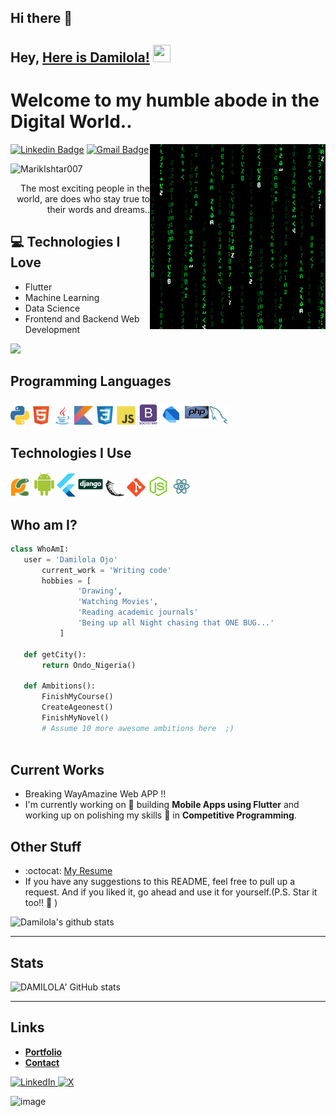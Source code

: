 ## Hi there 👋

## Hey, [Here is Damilola!](https://www.youtube.com/channel/UCietjxpksncMdOUkycv5nqA)  <img src="https://media.giphy.com/media/hvRJCLFzcasrR4ia7z/giphy.gif" width="28px" height="28px">

<h1>Welcome to my humble abode in the Digital World..</h1> 

<img src = 'images/matrix.gif' alt = 'Awesome Matrix Code' align='right'/>

[![Linkedin Badge](https://img.shields.io/badge/-Damilola-blue?style=flat-square&logo=Linkedin&logoColor=white&link=https://www.linkedin.com/in/damilola-ojo1)](https://www.linkedin.com/in/damilola-ojo1) [![Gmail Badge](https://img.shields.io/badge/-damsony.soji@gmail.com-c14438?style=flat-square&logo=Gmail&logoColor=white&link=mailto:damsony.soji@gmail.com)](mailto:damsony.soji@gmail.com) <!--[![Youtube Channel](https://img.shields.io/badge/-The%20Broke%20Coder-c14438?style=flat-square&logo=Youtube&link=https://www.youtube.com/channel/UCietjxpksncMdOUkycv5nqA)](https://www.youtube.com/channel/UCietjxpksncMdOUkycv5nqA)-->
<p align="left"> <img src="https://komarev.com/ghpvc/?username=MarikIshtar007" alt="MarikIshtar007" /> </p>

<div style="text-align: right">The most exciting people in the world, are does who stay true to their words and dreams.. </div>

## :computer: Technologies I Love
* Flutter
* Machine Learning
* Data Science
* Frontend and Backend Web Development

<img src = "https://github-readme-stats.vercel.app/api/top-langs/?username=MarikIshtar007&layout=compact">

## Programming Languages
<!--<img src = 'https://github.com/MarikIshtar007/MarikIshtar007/blob/master/images/c-original.svg' width='30'/> <img src = 'https://github.com/MarikIshtar007/MarikIshtar007/blob/master/images/cpp.svg' width='30'/> --> <img src = 'images/python2.png' height='30'/>  <img src = 'images/html.svg' width='30'/> <img src='images/java.svg' width='30'/> <img src = 'images/kotlin.svg' width='30'/> <img src = 'images/css.svg' width='30'/> <img src = 'images/js.svg' width='30'/> <img src = 'images/bootstrap.svg' width='33'/> <img src = 'images/dart.svg' width='33'/> <img src = 'images/php.svg' width='40'/><img src = 'images/sql.svg' width='30'/> 
 
 ## Technologies I Use
 <img src = 'images/pycharm.svg' width='30'/>  <img src = 'images/android.svg' height='40'/><img src = 'images/flutter-logo.svg' width='30'/> <img src = 'images/django.svg' height='40'/> <img src = 'images/flask.png' width='30'/> <img src = 'images/git.svg' width='30'/> <img src = 'images/nodejs.svg' width='33'/> <img src = 'images/react.svg' width='33'/>
 
 ## Who am I?
 ```python
 class WhoAmI:
 	user = 'Damilola Ojo'
		current_work = 'Writing code'
		hobbies = [
				'Drawing',
				'Watching Movies',
				'Reading academic journals'
				'Being up all Night chasing that ONE BUG...'
			]
	
	def getCity():
		return Ondo_Nigeria()
	
	def Ambitions():
		FinishMyCourse()
		CreateAgeonest()
		FinishMyNovel()
		# Assume 10 more awesome ambitions here  ;)
	
 ```
 
## Current Works
 * Breaking WayAmazine Web APP !!
 * I'm currently working on 🔭 building **Mobile Apps using Flutter** and working up on polishing my skills 🌱 in **Competitive Programming**.
 
## Other Stuff
  - :octocat: [My Resume](https://drive.google.com/file/d/1tFL1gHFPw3MXzfW98oQEFjs2jQSGiVjw/view?usp=share_link)
  - If you have any suggestions to this README, feel free to pull up a request. And if you liked it, go ahead and use it for yourself.(P.S. Star it too!! :grimacing: )

![Damilola's github stats](https://github-readme-stats.vercel.app/api?username=DAMILOLA8909&show_icons=true&hide=[%22issues%22])
 
 

---

## Stats
<!-- Stats card by DAMILOLA8909/github-readme-stats
     Customization guide:
     - Hide private contributions: &count_private=true|false
     - Theme list: ?theme=gruvbox,radical,tokyonight,onedark,dracula etc.
     - Show icons: &show_icons=true
     Docs: https://github.com/DAMILOLA8909/github-readme-stats -->
![DAMILOLA' GitHub stats](https://github-readme-stats.vercel.app/api?username=DAMILOLA8909&show_icons=true&theme=gruvbox)

---

## Links
<!-- Section layout inspired by Awesome GitHub Profile README "Descriptive" patterns:
     https://github.com/abhisheknaiidu/awesome-github-profile-readme?tab=readme-ov-file#descriptive- -->
- [**Portfolio**](https://learn.nextwork.org/happy_maroon_jolly_red_currant/portfolio)
- [**Contact**](mailto:maximus@nextwork.org)

<a href="https://www.linkedin.com/in/damilola-ojo1/" target="blank">
  <img src="https://skillicons.dev/icons?i=linkedin" alt="LinkedIn" />
</a>
<a href="https://x.com/DamsonyE/" target="blank">
  <img src="https://skillicons.dev/icons?i=X" alt="X" />
</a>

<!-- Optional: fun GIF. Consider replacing with contribution streak or removing for a tighter, more professional finish. -->
![image](https://media.giphy.com/media/v1.Y2lkPTc5MGI3NjExdXh2ZzdlYWZndHl2dWcyb2RveHlpYzhsand5YmRmaHRwdXhlcGZhZyZlcD12MV9naWZzX3RyZW5kaW5nJmN0PWc/l3q2wJsC23ikJg9xe/giphy.gif)

